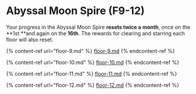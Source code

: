 # Abyssal Moon Spire (F9-12)

Your progress in the Abyssal Moon Spire **resets twice a month**, once on the **1st **and again on the **16th**. The rewards for clearing and starring each floor will also reset.

{% content-ref url="floor-9.md" %}
[floor-9.md](floor-9.md)
{% endcontent-ref %}

{% content-ref url="floor-10.md" %}
[floor-10.md](floor-10.md)
{% endcontent-ref %}

{% content-ref url="floor-11.md" %}
[floor-11.md](floor-11.md)
{% endcontent-ref %}

{% content-ref url="floor-12.md" %}
[floor-12.md](floor-12.md)
{% endcontent-ref %}

